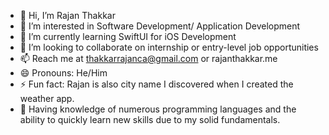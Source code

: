 - 👋 Hi, I’m Rajan Thakkar
- 👀 I’m interested in Software Development/ Application Development 
- 🌱 I’m currently learning SwiftUI for iOS Development 
- 💞️ I’m looking to collaborate on internship or entry-level job opportunities 
- 📫 Reach me at thakkarrajanca@gmail.com  or rajanthakkar.me
- 😄 Pronouns: He/Him
- ⚡ Fun fact: Rajan is also city name I discovered when I created the weather app.
- 🥷 Having knowledge of numerous programming languages and the ability to quickly learn new skills due to my solid fundamentals.
<!---
ThakkarRajan/ThakkarRajan is a ✨ special ✨ repository because its `README.md` (this file) appears on your GitHub profile.
You can click the Preview link to take a look at your changes.
--->
